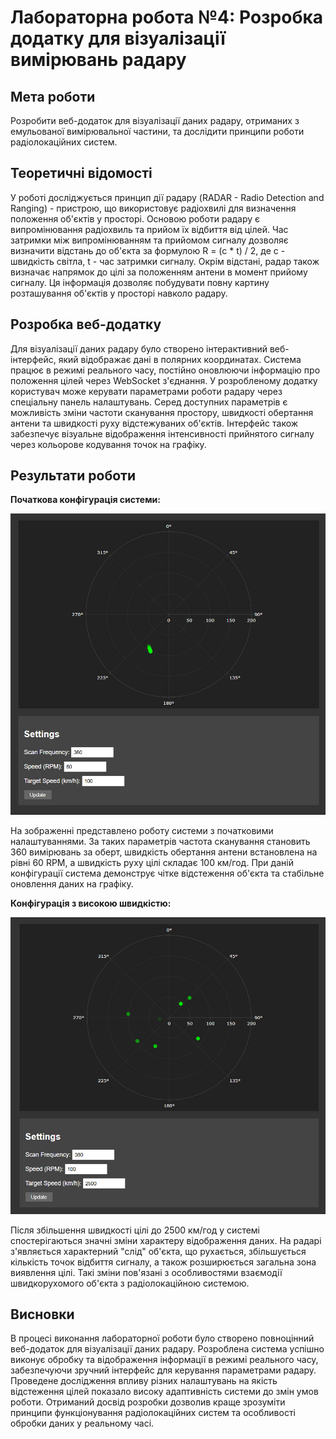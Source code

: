 # Лабораторна робота №4: Розробка додатку для візуалізації вимірювань радару

## Мета роботи
Розробити веб-додаток для візуалізації даних радару, отриманих з емульованої вимірювальної частини, та дослідити принципи роботи радіолокаційних систем.

## Теоретичні відомості
У роботі досліджується принцип дії радару (RADAR - Radio Detection and Ranging) - пристрою, що використовує радіохвилі для визначення положення об'єктів у просторі. Основою роботи радару є випромінювання радіохвиль та прийом їх відбиття від цілей. Час затримки між випромінюванням та прийомом сигналу дозволяє визначити відстань до об'єкта за формулою R = (c * t) / 2, де c - швидкість світла, t - час затримки сигналу. Окрім відстані, радар також визначає напрямок до цілі за положенням антени в момент прийому сигналу. Ця інформація дозволяє побудувати повну картину розташування об'єктів у просторі навколо радару.

## Розробка веб-додатку
Для візуалізації даних радару було створено інтерактивний веб-інтерфейс, який відображає дані в полярних координатах. Система працює в режимі реального часу, постійно оновлюючи інформацію про положення цілей через WebSocket з'єднання. У розробленому додатку користувач може керувати параметрами роботи радару через спеціальну панель налаштувань. Серед доступних параметрів є можливість зміни частоти сканування простору, швидкості обертання антени та швидкості руху відстежуваних об'єктів. Інтерфейс також забезпечує візуальне відображення інтенсивності прийнятого сигналу через кольорове кодування точок на графіку.

## Результати роботи

**Початкова конфігурація системи:**
<p align="center"><img src="Screenshots/1.jpg" alt="Початкова конфігурація"/></p>

На зображенні представлено роботу системи з початковими налаштуваннями. За таких параметрів частота сканування становить 360 вимірювань за оберт, швидкість обертання антени встановлена на рівні 60 RPM, а швидкість руху цілі складає 100 км/год. При даній конфігурації система демонструє чітке відстеження об'єкта та стабільне оновлення даних на графіку.

**Конфігурація з високою швидкістю:**
<p align="center"><img src="Screenshots/2.jpg" alt="Конфігурація з підвищеною швидкістю"/></p>

Після збільшення швидкості цілі до 2500 км/год у системі спостерігаються значні зміни характеру відображення даних. На радарі з'являється характерний "слід" об'єкта, що рухається, збільшується кількість точок відбиття сигналу, а також розширюється загальна зона виявлення цілі. Такі зміни пов'язані з особливостями взаємодії швидкорухомого об'єкта з радіолокаційною системою.

## Висновки
В процесі виконання лабораторної роботи було створено повноцінний веб-додаток для візуалізації даних радару. Розроблена система успішно виконує обробку та відображення інформації в режимі реального часу, забезпечуючи зручний інтерфейс для керування параметрами радару. Проведене дослідження впливу різних налаштувань на якість відстеження цілей показало високу адаптивність системи до змін умов роботи. Отриманий досвід розробки дозволив краще зрозуміти принципи функціонування радіолокаційних систем та особливості обробки даних у реальному часі.
